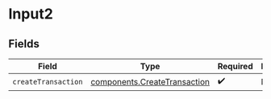 # Input2


## Fields

| Field                                                                        | Type                                                                         | Required                                                                     | Description                                                                  |
| ---------------------------------------------------------------------------- | ---------------------------------------------------------------------------- | ---------------------------------------------------------------------------- | ---------------------------------------------------------------------------- |
| `createTransaction`                                                          | [components.CreateTransaction](../../models/components/createtransaction.md) | :heavy_check_mark:                                                           | N/A                                                                          |